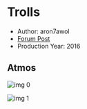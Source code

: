 # Trolls

* Author: aron7awol
* [Forum Post](https://www.avsforum.com/threads/bass-eq-for-filtered-movies.2995212/post-57021870)
* Production Year: 2016

## Atmos

![img 0](https://i.imgur.com/GqUgo3K.jpg)

![img 1](https://i.imgur.com/oWzMXYZ.jpg)


